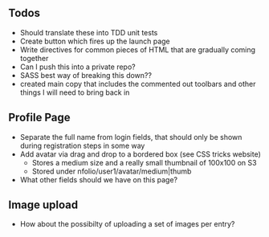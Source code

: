 ## Todos

- Should translate these into TDD unit tests
- Create button which fires up the launch page
- Write directives for common pieces of HTML that are gradually coming together
- Can I push this into a private repo?
- SASS best way of breaking this down??
- created main copy that includes the commented out toolbars and other things I will need to bring back in

## Profile Page

- Separate the full name from login fields, that should only be shown during registration steps in some way
- Add avatar via drag and drop to a bordered box (see CSS tricks website)
  - Stores a medium size and a really small thumbnail of 100x100 on S3
  - Stored under nfolio/user1/avatar/medium|thumb
- What other fields should we have on this page?

## Image upload

- How about the possibilty of uploading a set of images per entry?

## 



